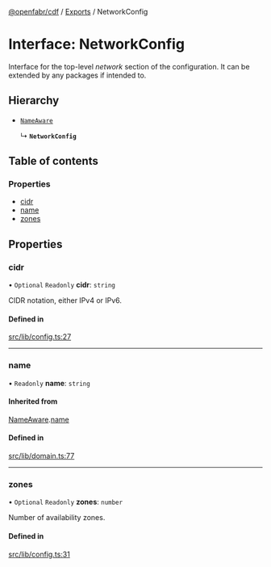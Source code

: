 [@openfabr/cdf](../README.md) / [Exports](../modules.md) / NetworkConfig

# Interface: NetworkConfig

Interface for the top-level *network* section of the configuration.
It can be extended by any packages if intended to.

## Hierarchy

- [`NameAware`](NameAware.md)

  ↳ **`NetworkConfig`**

## Table of contents

### Properties

- [cidr](NetworkConfig.md#cidr)
- [name](NetworkConfig.md#name)
- [zones](NetworkConfig.md#zones)

## Properties

### cidr

• `Optional` `Readonly` **cidr**: `string`

CIDR notation, either IPv4 or IPv6.

#### Defined in

[src/lib/config.ts:27](https://github.com/openfabr/cdf/blob/8dc07b3/core/typescript/src/lib/config.ts#L27)

___

### name

• `Readonly` **name**: `string`

#### Inherited from

[NameAware](NameAware.md).[name](NameAware.md#name)

#### Defined in

[src/lib/domain.ts:77](https://github.com/openfabr/cdf/blob/8dc07b3/core/typescript/src/lib/domain.ts#L77)

___

### zones

• `Optional` `Readonly` **zones**: `number`

Number of availability zones.

#### Defined in

[src/lib/config.ts:31](https://github.com/openfabr/cdf/blob/8dc07b3/core/typescript/src/lib/config.ts#L31)
